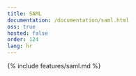 ```yaml
---
title: SAML
documentation: /documentation/saml.html
oss: true
hosted: false
order: 124
lang: hr
---
```


{% include features/saml.md %}
